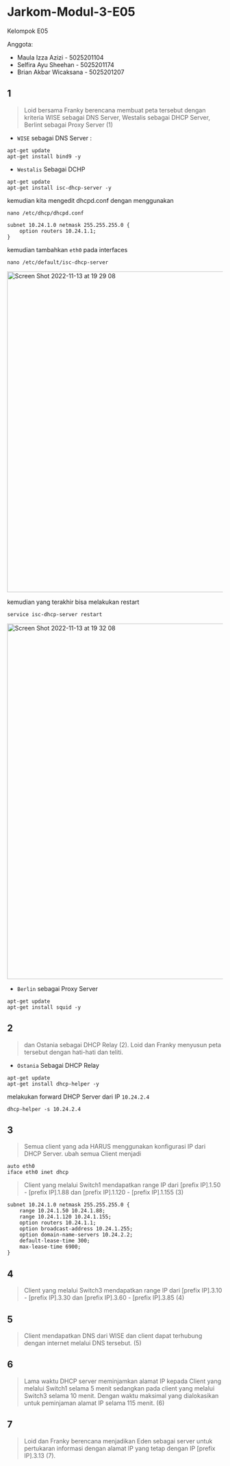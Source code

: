 # Jarkom-Modul-3-E05

Kelompok E05

Anggota:  
* Maula Izza Azizi - 5025201104
* Selfira Ayu Sheehan - 5025201174
* Brian Akbar Wicaksana - 5025201207

## 1
> Loid bersama Franky berencana membuat peta tersebut dengan kriteria WISE sebagai DNS Server, Westalis sebagai DHCP Server, Berlint sebagai Proxy Server (1)

- `WISE` sebagai DNS Server : 
```
apt-get update
apt-get install bind9 -y
```

- `Westalis` Sebagai DCHP
```
apt-get update
apt-get install isc-dhcp-server -y
```

kemudian kita mengedit dhcpd.conf dengan menggunakan 
```
nano /etc/dhcp/dhcpd.conf
```
```
subnet 10.24.1.0 netmask 255.255.255.0 {
    option routers 10.24.1.1;
}
```
kemudian tambahkan `eth0` pada interfaces 
```
nano /etc/default/isc-dhcp-server
```
<img width="749" alt="Screen Shot 2022-11-13 at 19 29 08" src="https://user-images.githubusercontent.com/72302421/201521688-735acbd6-152f-4acb-95a7-e6279d0ece4b.png">

kemudian yang terakhir bisa melakukan restart 
```
service isc-dhcp-server restart
```
<img width="830" alt="Screen Shot 2022-11-13 at 19 32 08" src="https://user-images.githubusercontent.com/72302421/201521801-ed3f32b4-aca9-4f9d-9dd9-8d5bc8c4463a.png">

- `Berlin` sebagai Proxy Server
```
apt-get update
apt-get install squid -y
```
## 2
> dan Ostania sebagai DHCP Relay (2). Loid dan Franky menyusun peta tersebut dengan hati-hati dan teliti.

- `Ostania` Sebagai DHCP Relay
```
apt-get update
apt-get install dhcp-helper -y
```

melakukan forward DHCP Server dari IP `10.24.2.4` 
```
dhcp-helper -s 10.24.2.4
```


## 3
> Semua client yang ada HARUS menggunakan konfigurasi IP dari DHCP Server.
ubah semua Client menjadi 
```
auto eth0
iface eth0 inet dhcp
```

> Client yang melalui Switch1 mendapatkan range IP dari [prefix IP].1.50 - [prefix IP].1.88 dan [prefix IP].1.120 - [prefix IP].1.155 (3)

```
subnet 10.24.1.0 netmask 255.255.255.0 {
    range 10.24.1.50 10.24.1.88;
    range 10.24.1.120 10.24.1.155;
    option routers 10.24.1.1;
    option broadcast-address 10.24.1.255;
    option domain-name-servers 10.24.2.2;
    default-lease-time 300;
    max-lease-time 6900;
}
```

## 4
> Client yang melalui Switch3 mendapatkan range IP dari [prefix IP].3.10 - [prefix IP].3.30 dan [prefix IP].3.60 - [prefix IP].3.85 (4)

## 5
> Client mendapatkan DNS dari WISE dan client dapat terhubung dengan internet melalui DNS tersebut. (5)

## 6
> Lama waktu DHCP server meminjamkan alamat IP kepada Client yang melalui Switch1 selama 5 menit sedangkan pada client yang melalui Switch3 selama 10 menit. Dengan waktu maksimal yang dialokasikan untuk peminjaman alamat IP selama 115 menit. (6)

## 7
> Loid dan Franky berencana menjadikan Eden sebagai server untuk pertukaran informasi dengan alamat IP yang tetap dengan IP [prefix IP].3.13 (7).
